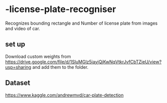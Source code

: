 ﻿# -license-plate-recogniser
 Recognizes bounding rectangle and Number of license plate from images and video of car.

## set up
Download custom weights from https://drive.google.com/file/d/1SluMGlz5iayjQjKwNqVtkrJvfCbTZieU/view?usp=sharing and add them to the folder.

## Dataset
https://www.kaggle.com/andrewmvd/car-plate-detection
